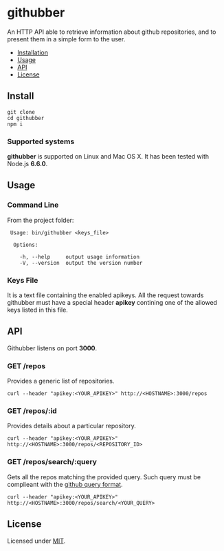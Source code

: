 # githubber

An HTTP API able to retrieve information about github repositories, and to
present them in a simple form to the user.

* [Installation](#install)
* [Usage](#usage)
* [API](#api)
* [License](#license)

## Install

```
git clone
cd githubber
npm i
```

### Supported systems

**githubber** is supported on Linux and Mac OS X.
It has been tested with Node.js **6.6.0**.

## Usage

### Command Line

From the project folder:

```
 Usage: bin/githubber <keys_file>

  Options:

    -h, --help     output usage information
    -V, --version  output the version number

```

### Keys File

It is a text file containing the enabled apikeys.
All the request towards githubber must have a special header **apikey** contining one of the allowed 
keys listed in this file.

## API

Githubber listens on port **3000**.

### GET /repos

Provides a generic list of repositories.
```
curl --header "apikey:<YOUR_APIKEY>" http://<HOSTNAME>:3000/repos

```

### GET /repos/:id

Provides details about a particular repository.
```
curl --header "apikey:<YOUR_APIKEY>" http://<HOSTNAME>:3000/repos/<REPOSITORY_ID>

```

### GET /repos/search/:query

Gets all the repos matching the provided query.
Such query must be complieant with the [github query format](https://help.github.com/articles/searching-repositories/).
```
curl --header "apikey:<YOUR_APIKEY>" http://<HOSTNAME>:3000/repos/search/<YOUR_QUERY>

```

## License

Licensed under [MIT](./LICENSE).
